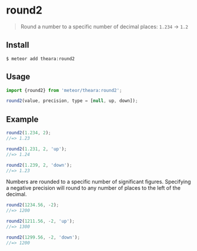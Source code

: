 # round2

> Round a number to a specific number of decimal places: `1.234` → `1.2`


## Install

```
$ meteor add theara:round2
```


## Usage

```js
import {round2} from 'meteor/theara:round2';

round2(value, precision, type = [null, up, down]);
```

## Example

```js
round2(1.234, 2);
//=> 1.23

round2(1.231, 2, 'up');
//=> 1.24

round2(1.239, 2, 'down');
//=> 1.23
```

Numbers are rounded to a specific number of significant figures. Specifying a negative precision will round to any number of places to the left of the decimal.

```js
round2(1234.56, -2);
//=> 1200

round2(1211.56, -2, 'up');
//=> 1300

round2(1299.56, -2, 'down');
//=> 1200
```
